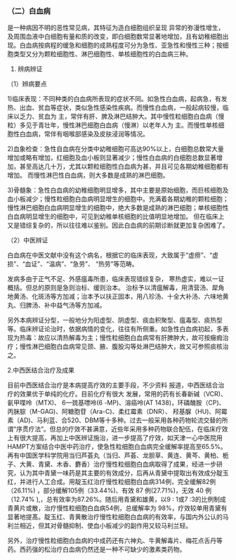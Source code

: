 ### （二）白血病

是一种病因不明的恶性常见病，其特征为造白细胞组织呈现  异常的弥漫性增生，及周围血液中白细胞有量和质的改变，即白细胞数常显著地增加，且有幼稚细胞出现。白血病按病程的缓急和细胞的成熟程度可分为急性、亚急性和慢性三种；按细胞类型又分为颗粒细胞性、淋巴细胞性、单核细胞性的白血病三种。

1. 辨病辨证

（1）辨病要点

1)临床表现：不同种类的白血病所表现的症状不同。如急性白血病，起病急，有发热、出血、贫血等症状，类似急性感染性疾病。而慢性白血病，一般起病较慢，临床以乏力、贫血为 主，常伴有肝、脾及淋巴结肿大。其中慢性粒细胞白血病（慢粒）多见于青壮年，慢性淋巴细胞白血病（慢淋）以老年人为 主。而慢性单核细胞性白血病，常伴有咽喉部感染及皮肤浸润等情况。

2)血象检查：急性自血病在分类中幼稚细胞可高达90%以上，白细胞总数常大量增加或略有增加，红细胞及血小板则显著减少；慢性白血病的白细胞总数显著增加，甚至高达几十万，尤其以颗粒细胞性白血病为甚，并且可见各期幼稚细胞都有增加。 而慢性淋巴性白血病，则大多数是成熟的淋巴细胞。

3)骨髓象：急性白血病的幼稚细胞明显增多，其中主要是原始细胞，而巨核细胞及血小板减少；慢性粒细胞白血病明显增生的细胞中。充满着各期幼稚的颗粒细胞；慢性淋巴细胞白血病明显增生的细胞中，绝大多数是成熟的淋巴细胞；单核细胞性白血病明显增生的细胞中，可见到幼稚单核细胞的比值明显地增加。  但在临床上又是错综复杂的，所以往往难以鉴别。因此白血病的前期诊断就更加复杂困难了。

（2）中医辨证

白血病在中医文献中没有这个病名，根据它的临床表现，大致属于“虚痨”、“虚损”、“血证”、“温病”、“急劳”、  “热劳”等范畴。

发病多由于正气不足、外感瘟毒所患，临床表现错综复杂， 寒热虚实，难以一证概括。但总的原则是急则治标、缓则治本。 治标予以清瘟解毒，用清营汤、犀角地黄汤、化斑汤等方加减；治本予以扶正固本，用八珍汤、十全大补汤、六味地黄丸、归脾汤、补中益气汤等方加减。

另外本病辨证分型，一般地分为阳虚型、阴虚型、痰血积聚型、瘟毒型、痰热型等。临床辨证论治时，依据病情的变化，往往有所侧重。如急性白血病初起，多表现为热毒：故应以清热解毒为主；慢性粒细胞白血病常有肝脾肿大，故可按癥瘕治疗；慢性淋巴细胞白血病常见颈、腋、腹股沟等处淋巴结肿大，故又可参照痰核治之。

2.中西医结合治疗及成果

目前中西医结合治疗是本病提高疗效的主要手段，不少资料  报道，中西医结合治疗的效果优于单纯的化疗。目前化疗有很大 发展，常用的药有长春新碱（VCR)、氨甲喋呤（MTX)、  6—巯基嘌呤(6 -MP)、溶癌呤(AT 1438)，环磷醜胺（CP)、 丙脒腙（M-GAG)、阿糖胞苷（Ara-C)、柔红霉素（DNR）、 羟基脲（HU)、阿霉素（AD)、马利蓝、合520、DBM等十多种。过去一般采用各种药物轮流交替的所谓“序贯疗法”。但总的疗效不甚满意，近些年采用多种药物联合配伍，在临床疗效上有很大提高，再加上中医辨证施治，进一步提高了疗效，如天津一心中医院用HAMPT方案结合中医中药治疗，使急性粒细胞白血病完全缓解率提高至65.5%。再有中国医学科学院用当归芦荟丸（当归、芦荟、龙胆草、黄连、黄芩、黄柏、栀子、大黄、青黛、木香、麝香）治疗慢性粒细胞白血病取得了成果，经进一步研究，认为其中青黛一味药是其主要的有效成分，后再从青黛中提取出有效成分靛玉红，并进行人工合成。用靛玉红治疗慢性粒细胞白血病314例，完全缓解82例（26.11%) ，部分缓解105例（33.44%)、有效 87 例(27.71%)，无效 40 例（12.74% ),，总有效率为87.26%。随后用青黛和雄黄，以9 : 1或7 :3的比例制成青黄片或散，治疗慢性粒细胞白血病54例，总缓解率为 98%，疗效较单用青黛有显著地提髙。靛玉红、青黄散治疗慢性粒细胞白血病的有效率，与国内外公认的马利兰相近，但其对骨髓抑制、使血小板减少的副作用又较马利兰轻。

另外，治疗慢性粒细胞白血病的中成药还有六神丸、牛黄解毒片、梅花点舌丹等药。西药强的松治疗白血病仍然还是一种不可缺少的激素类药物。